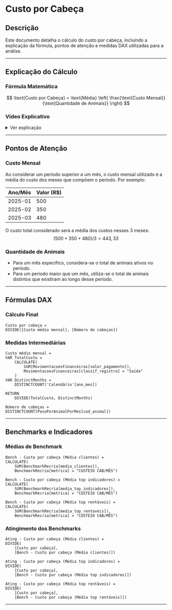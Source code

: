 # **Custo por Cabeça**  

## **Descrição**  
Este documento detalha o cálculo do custo por cabeça, incluindo a explicação da fórmula, pontos de atenção e medidas DAX utilizadas para a análise.

---

## **Explicação do Cálculo**  

### **Fórmula Matemática**  
$$
\text{Custo por Cabeça} = \text{Média} \left( \frac{\text{Custo Mensal}}{\text{Quantidade de Animais}} \right)
$$

### **Vídeo Explicativo**  
<details>
  <summary>Ver explicação</summary>
  <iframe width="560" height="315" src="https://www.youtube.com/embed/7o45jziJ26A?si=hS6tki3fqTu3xlQP" title="YouTube video player" frameborder="0" allow="accelerometer; autoplay; clipboard-write; encrypted-media; gyroscope; picture-in-picture; web-share" referrerpolicy="strict-origin-when-cross-origin" allowfullscreen></iframe>
</details>

---

## **Pontos de Atenção**  

### **Custo Mensal**  
Ao considerar um período superior a um mês, o custo mensal utilizado é a média do custo dos meses que compõem o período. Por exemplo:

| Ano/Mês | Valor (R$) |
|----------|-----------|
| 2025-01  | 500       |
| 2025-02  | 350       |
| 2025-03  | 480       |

O custo total considerado será a média dos custos nesses 3 meses:
$$
(500 + 350 + 480) / 3 = 443,33
$$

### **Quantidade de Animais**  
- Para um mês específico, considera-se o total de animais ativos no período.
- Para um período maior que um mês, utiliza-se o total de animais distintos que existiram ao longo desse período.

---

## **Fórmulas DAX**  

### **Cálculo Final**  
```dax
Custo por cabeça =
DIVIDE([Custo médio mensal], [Número de cabeças])
```

### **Medidas Intermediárias**  
```dax
Custo médio mensal =
VAR TotalCusto =
    CALCULATE(
        SUM(MovimentacoesFinanceiras[valor_pagamento]),
        MovimentacoesFinanceiras[classif_registro] = "Saída"
    )
VAR DistinctMonths =
    DISTINCTCOUNT('Calendário'[ano_mes])

RETURN
    DIVIDE(TotalCusto, DistinctMonths)
```

```dax
Número de cabeças =
DISTINCTCOUNT(PesoPorAnimalPorMes[cod_animal])
```

---

## **Benchmarks e Indicadores**  

### **Médias de Benchmark**  
```dax
Bench - Custo por cabeça (Média clientes) =
CALCULATE(
    SUM(BenchmarkRecria[media_clientes]),
    BenchmarkRecria[metrica] = "CUSTEIO CAB/MÊS")
```

```dax
Bench - Custo por cabeça (Média top indicadores) =
CALCULATE(
    SUM(BenchmarkRecria[media_top_indicadores]),
    BenchmarkRecria[metrica] = "CUSTEIO CAB/MÊS")
```

```dax
Bench - Custo por cabeça (Média top rentáveis) =
CALCULATE(
    SUM(BenchmarkRecria[media_top_rentaveis]),
    BenchmarkRecria[metrica] = "CUSTEIO CAB/MÊS")
```

### **Atingimento dos Benchmarks**  
```dax
Ating - Custo por cabeça (Média clientes) =
DIVIDE(
    [Custo por cabeça],
    [Bench - Custo por cabeça (Média clientes)])
```

```dax
Ating - Custo por cabeça (Média top indicadores) =
DIVIDE(
    [Custo por cabeça],
    [Bench - Custo por cabeça (Média top indicadores)])
```

```dax
Ating - Custo por cabeça (Média top rentáveis) =
DIVIDE(
    [Custo por cabeça],
    [Bench - Custo por cabeça (Média top rentáveis)])
```

---

